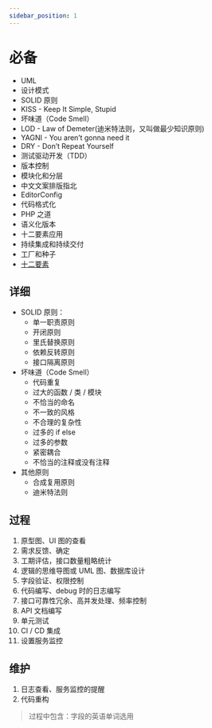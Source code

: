 ```yaml
---
sidebar_position: 1
---
```


# 必备

- UML
- 设计模式
- SOLID 原则
- KISS - Keep It Simple, Stupid
- 坏味道（Code Smell）
- LOD - Law of Demeter(迪米特法则，又叫做最少知识原则)
- YAGNI - You aren’t gonna need it
- DRY - Don’t Repeat Yourself
- 测试驱动开发（TDD）
- 版本控制
- 模块化和分层
- 中文文案排版指北
- EditorConfig
- 代码格式化
- PHP 之道
- 语义化版本
- 十二要素应用
- 持续集成和持续交付
- 工厂和种子 
- [十二要素](https://12factor.net/zh_cn/)

## 详细

- SOLID 原则：
  - 单一职责原则
  - 开闭原则
  - 里氏替换原则
  - 依赖反转原则
  - 接口隔离原则
- 坏味道（Code Smell）
  - 代码重复
  - 过大的函数 / 类 / 模块
  - 不恰当的命名
  - 不一致的风格
  - 不合理的复杂性
  - 过多的 if else
  - 过多的参数
  - 紧密耦合
  - 不恰当的注释或没有注释
- 其他原则
  - 合成复用原则
  - 迪米特法则

## 过程

1. 原型图、UI 图的查看
2. 需求反馈、确定
3. 工期评估，接口数量粗略统计
4. 逻辑的思维导图或 UML 图、数据库设计
5. 字段验证、权限控制
6. 代码编写、debug 时的日志编写
7. 接口可靠性冗余、高并发处理、频率控制
8. API 文档编写
9. 单元测试
10. CI / CD 集成
11. 设置服务监控

## 维护

1. 日志查看、服务监控的提醒
2. 代码重构

> 过程中包含：字段的英语单词选用

